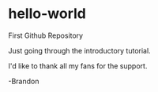 # hello-world
First Github Repository

Just going through the introductory tutorial.

I'd like to thank all my fans for the support.

-Brandon
